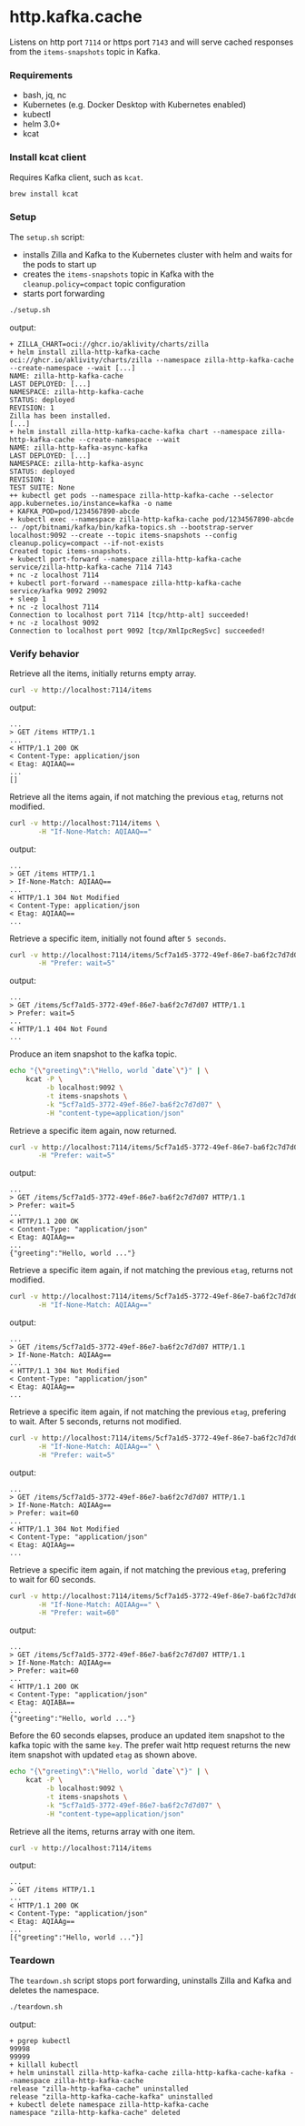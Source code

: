# http.kafka.cache

Listens on http port `7114` or https port `7143` and will serve cached responses from the `items-snapshots` topic in Kafka.

### Requirements

- bash, jq, nc
- Kubernetes (e.g. Docker Desktop with Kubernetes enabled)
- kubectl
- helm 3.0+
- kcat

### Install kcat client

Requires Kafka client, such as `kcat`.

```bash
brew install kcat
```

### Setup

The `setup.sh` script:

- installs Zilla and Kafka to the Kubernetes cluster with helm and waits for the pods to start up
- creates the `items-snapshots` topic in Kafka with the `cleanup.policy=compact` topic configuration
- starts port forwarding

```bash
./setup.sh
```

output:

```text
+ ZILLA_CHART=oci://ghcr.io/aklivity/charts/zilla
+ helm install zilla-http-kafka-cache oci://ghcr.io/aklivity/charts/zilla --namespace zilla-http-kafka-cache --create-namespace --wait [...]
NAME: zilla-http-kafka-cache
LAST DEPLOYED: [...]
NAMESPACE: zilla-http-kafka-cache
STATUS: deployed
REVISION: 1
Zilla has been installed.
[...]
+ helm install zilla-http-kafka-cache-kafka chart --namespace zilla-http-kafka-cache --create-namespace --wait
NAME: zilla-http-kafka-async-kafka
LAST DEPLOYED: [...]
NAMESPACE: zilla-http-kafka-async
STATUS: deployed
REVISION: 1
TEST SUITE: None
++ kubectl get pods --namespace zilla-http-kafka-cache --selector app.kubernetes.io/instance=kafka -o name
+ KAFKA_POD=pod/1234567890-abcde
+ kubectl exec --namespace zilla-http-kafka-cache pod/1234567890-abcde -- /opt/bitnami/kafka/bin/kafka-topics.sh --bootstrap-server localhost:9092 --create --topic items-snapshots --config cleanup.policy=compact --if-not-exists
Created topic items-snapshots.
+ kubectl port-forward --namespace zilla-http-kafka-cache service/zilla-http-kafka-cache 7114 7143
+ nc -z localhost 7114
+ kubectl port-forward --namespace zilla-http-kafka-cache service/kafka 9092 29092
+ sleep 1
+ nc -z localhost 7114
Connection to localhost port 7114 [tcp/http-alt] succeeded!
+ nc -z localhost 9092
Connection to localhost port 9092 [tcp/XmlIpcRegSvc] succeeded!
```

### Verify behavior

Retrieve all the items, initially returns empty array.

```bash
curl -v http://localhost:7114/items
```

output:

```text
...
> GET /items HTTP/1.1
...
< HTTP/1.1 200 OK
< Content-Type: application/json
< Etag: AQIAAQ==
...
[]
```

Retrieve all the items again, if not matching the previous `etag`, returns not modified.

```bash
curl -v http://localhost:7114/items \
       -H "If-None-Match: AQIAAQ=="
```

output:

```text
...
> GET /items HTTP/1.1
> If-None-Match: AQIAAQ==
...
< HTTP/1.1 304 Not Modified
< Content-Type: application/json
< Etag: AQIAAQ==
...
```

Retrieve a specific item, initially not found after `5 seconds`.

```bash
curl -v http://localhost:7114/items/5cf7a1d5-3772-49ef-86e7-ba6f2c7d7d07 \
       -H "Prefer: wait=5"
```

output:

```text
...
> GET /items/5cf7a1d5-3772-49ef-86e7-ba6f2c7d7d07 HTTP/1.1
> Prefer: wait=5
...
< HTTP/1.1 404 Not Found
...
```

Produce an item snapshot to the kafka topic.

```bash
echo "{\"greeting\":\"Hello, world `date`\"}" | \
    kcat -P \
         -b localhost:9092 \
         -t items-snapshots \
         -k "5cf7a1d5-3772-49ef-86e7-ba6f2c7d7d07" \
         -H "content-type=application/json"
```

Retrieve a specific item again, now returned.

```bash
curl -v http://localhost:7114/items/5cf7a1d5-3772-49ef-86e7-ba6f2c7d7d07 \
       -H "Prefer: wait=5"
```

output:

```text
...
> GET /items/5cf7a1d5-3772-49ef-86e7-ba6f2c7d7d07 HTTP/1.1
> Prefer: wait=5
...
< HTTP/1.1 200 OK
< Content-Type: "application/json"
< Etag: AQIAAg==
...
{"greeting":"Hello, world ..."}
```

Retrieve a specific item again, if not matching the previous `etag`, returns not modified.

```bash
curl -v http://localhost:7114/items/5cf7a1d5-3772-49ef-86e7-ba6f2c7d7d07 \
       -H "If-None-Match: AQIAAg=="
```

output:

```text
...
> GET /items/5cf7a1d5-3772-49ef-86e7-ba6f2c7d7d07 HTTP/1.1
> If-None-Match: AQIAAg==
...
< HTTP/1.1 304 Not Modified
< Content-Type: "application/json"
< Etag: AQIAAg==
...
```

Retrieve a specific item again, if not matching the previous `etag`, prefering to wait. After 5 seconds, returns not modified.

```bash
curl -v http://localhost:7114/items/5cf7a1d5-3772-49ef-86e7-ba6f2c7d7d07 \
       -H "If-None-Match: AQIAAg==" \
       -H "Prefer: wait=5"
```

output:

```text
...
> GET /items/5cf7a1d5-3772-49ef-86e7-ba6f2c7d7d07 HTTP/1.1
> If-None-Match: AQIAAg==
> Prefer: wait=60
...
< HTTP/1.1 304 Not Modified
< Content-Type: "application/json"
< Etag: AQIAAg==
...
```

Retrieve a specific item again, if not matching the previous `etag`, prefering to wait for 60 seconds.

```bash
curl -v http://localhost:7114/items/5cf7a1d5-3772-49ef-86e7-ba6f2c7d7d07 \
       -H "If-None-Match: AQIAAg==" \
       -H "Prefer: wait=60"
```

output:

```text
...
> GET /items/5cf7a1d5-3772-49ef-86e7-ba6f2c7d7d07 HTTP/1.1
> If-None-Match: AQIAAg==
> Prefer: wait=60
...
< HTTP/1.1 200 OK
< Content-Type: "application/json"
< Etag: AQIABA==
...
{"greeting":"Hello, world ..."}
```

Before the 60 seconds elapses, produce an updated item snapshot to the kafka topic with the same `key`.
The prefer wait http request returns the new item snapshot with updated `etag` as shown above.

```bash
echo "{\"greeting\":\"Hello, world `date`\"}" | \
    kcat -P \
         -b localhost:9092 \
         -t items-snapshots \
         -k "5cf7a1d5-3772-49ef-86e7-ba6f2c7d7d07" \
         -H "content-type=application/json"
```

Retrieve all the items, returns array with one item.

```bash
curl -v http://localhost:7114/items
```

output:

```text
...
> GET /items HTTP/1.1
...
< HTTP/1.1 200 OK
< Content-Type: "application/json"
< Etag: AQIAAg==
...
[{"greeting":"Hello, world ..."}]
```

### Teardown

The `teardown.sh` script stops port forwarding, uninstalls Zilla and Kafka and deletes the namespace.

```bash
./teardown.sh
```

output:

```text
+ pgrep kubectl
99998
99999
+ killall kubectl
+ helm uninstall zilla-http-kafka-cache zilla-http-kafka-cache-kafka --namespace zilla-http-kafka-cache
release "zilla-http-kafka-cache" uninstalled
release "zilla-http-kafka-cache-kafka" uninstalled
+ kubectl delete namespace zilla-http-kafka-cache
namespace "zilla-http-kafka-cache" deleted
```
